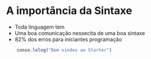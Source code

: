 # A importância da Sintaxe

* Toda linguagem tem
* Uma boa comunicação nessecita de uma boa sintaxe
* 82% dos erros para iniciantes programação 


```js
    conso.lelog("Bem vindos ao Starter")
```